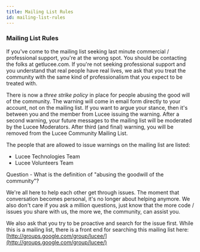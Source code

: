 ```yaml
---
title: Mailing List Rules
id: mailing-list-rules
---
```


### Mailing List Rules ###

If you've come to the mailing list seeking last minute commercial / professional support, you're at the wrong spot. You should be contacting the folks at getlucee.com. If you're not seeking professional support and you understand that real people have real lives, we ask that you treat the community with the same kind of professionalism that you expect to be treated with.

There is now a *three strike policy* in place for people abusing the good will of the community. The warning will come in email form directly to your account, not on the mailing list. If you want to argue your stance, then it's between you and the member from Lucee issuing the warning. After a second warning, your future messages to the mailing list will be moderated by the Lucee Moderators. After third (and final) warning, you will be removed from the Lucee Community Mailing List.

The people that are allowed to issue warnings on the mailing list are listed:
* Lucee Technologies Team
* Lucee Volunteers Team

Question - What is the definition of "abusing the goodwill of the community"?

We're all here to help each other get through issues. The moment that conversation becomes personal, it's no longer about helping anymore. We also don't care if you ask a million questions, just know that the more code / issues you share with us, the more we, the community, can assist you.

We also ask that you try to be proactive and search for the issue first. While this is a mailing list, there is a front end for searching this mailing list here: [http://groups.google.com/group/lucee/](http://groups.google.com/group/lucee/)